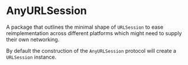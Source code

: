# AnyURLSession

A package that outlines the minimal shape of `URLSession` to ease reimplementation across different platforms which might need to supply their own networking.

By default the construction of the `AnyURLSession` protocol will create a `URLSession` instance.
